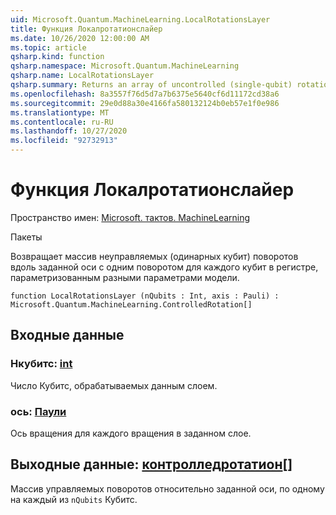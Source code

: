 ```yaml
---
uid: Microsoft.Quantum.MachineLearning.LocalRotationsLayer
title: Функция Локалротатионслайер
ms.date: 10/26/2020 12:00:00 AM
ms.topic: article
qsharp.kind: function
qsharp.namespace: Microsoft.Quantum.MachineLearning
qsharp.name: LocalRotationsLayer
qsharp.summary: Returns an array of uncontrolled (single-qubit) rotations along a given axis, with one rotation for each qubit in a register, parameterized by distinct model parameters.
ms.openlocfilehash: 8a3557f76d5d7a7b6375e5640cf6d11172cd38a6
ms.sourcegitcommit: 29e0d88a30e4166fa580132124b0eb57e1f0e986
ms.translationtype: MT
ms.contentlocale: ru-RU
ms.lasthandoff: 10/27/2020
ms.locfileid: "92732913"
---
```

# <a name="localrotationslayer-function"></a>Функция Локалротатионслайер

Пространство имен: [Microsoft. тактов. MachineLearning](xref:Microsoft.Quantum.MachineLearning)

Пакеты [](https://nuget.org/packages/)


Возвращает массив неуправляемых (одинарных кубит) поворотов вдоль заданной оси с одним поворотом для каждого кубит в регистре, параметризованным разными параметрами модели.

```qsharp
function LocalRotationsLayer (nQubits : Int, axis : Pauli) : Microsoft.Quantum.MachineLearning.ControlledRotation[]
```


## <a name="input"></a>Входные данные

### <a name="nqubits--int"></a>Нкубитс: [int](xref:microsoft.quantum.lang-ref.int)

Число Кубитс, обрабатываемых данным слоем.


### <a name="axis--pauli"></a>ось: [Паули](xref:microsoft.quantum.lang-ref.pauli)

Ось вращения для каждого вращения в заданном слое.



## <a name="output--controlledrotation"></a>Выходные данные: [контролледротатион](xref:Microsoft.Quantum.MachineLearning.ControlledRotation)[]

Массив управляемых поворотов относительно заданной оси, по одному на каждый из `nQubits` Кубитс.